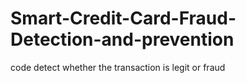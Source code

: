 # Smart-Credit-Card-Fraud-Detection-and-prevention
code detect whether the transaction is legit or fraud
